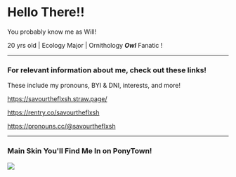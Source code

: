 # Hello There!!
You probably know me as Will!

20 yrs old | Ecology Major | Ornithology ***Owl*** Fanatic !

---

### For relevant information about me, check out these links!

These include my pronouns, BYI & DNI, interests, and more!

https://savourtheflxsh.straw.page/

https://rentry.co/savourtheflxsh

https://pronouns.cc/@savourtheflxsh

---

### Main Skin You'll Find Me In on PonyTown!

![](https://file.garden/ZwRGoqDy7VYhtCK8/saved%20gifs/pony-town-%F0%9F%A9%B8%20-%20%E1%B4%80%CA%9F%CA%9F%20%E1%B4%8F%EA%9C%B0%20%E1%B4%9B%CA%9C%C9%AA%EA%9C%B1%20%C9%AA%EA%9C%B1%20%E1%B4%8D%CA%8F%20%E1%B4%85%E1%B4%87%EA%9C%B1%C9%AA%C9%A2%C9%B4--trot-blinking-name-padded-toy204-4x.gif)
